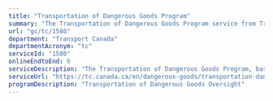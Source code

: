 ```yaml
---
title: "Transportation of Dangerous Goods Program"
summary: "The Transportation of Dangerous Goods Program service from Transport Canada is not available end-to-end online, according to the GC Service Inventory."
url: "gc/tc/1580"
department: "Transport Canada"
departmentAcronym: "tc"
serviceId: "1580"
onlineEndtoEnd: 0
serviceDescription: "The Transportation of Dangerous Goods Program, based on risks, develops safety standards and regulations, provides oversight and gives expert advice on dangerous goods incidents to promote public safety in the transportation of dangerous goods by all modes of transport in Canada."
serviceUrl: "https://tc.canada.ca/en/dangerous-goods/transportation-dangerous-goods-program"
programDescription: "Transportation of Dangerous Goods Oversight"
---
```

